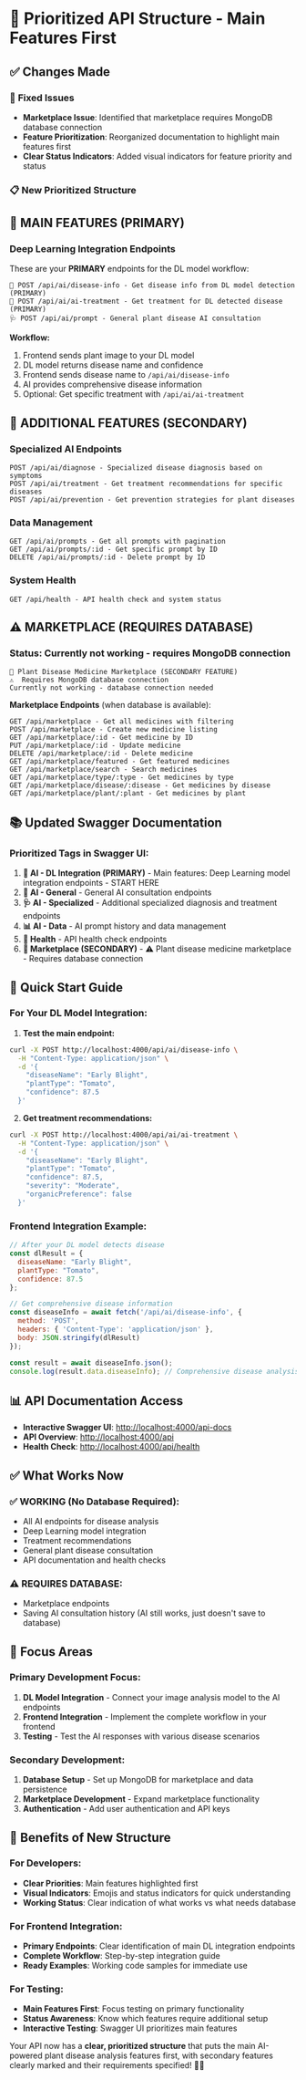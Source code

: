 # 🎯 Prioritized API Structure - Main Features First

## ✅ Changes Made

### 🔧 **Fixed Issues**
- **Marketplace Issue**: Identified that marketplace requires MongoDB database connection
- **Feature Prioritization**: Reorganized documentation to highlight main features first
- **Clear Status Indicators**: Added visual indicators for feature priority and status

### 📋 **New Prioritized Structure**

## 🎯 **MAIN FEATURES (PRIMARY)**

### **Deep Learning Integration Endpoints**
These are your **PRIMARY** endpoints for the DL model workflow:

```
🎯 POST /api/ai/disease-info - Get disease info from DL model detection (PRIMARY)
💊 POST /api/ai/ai-treatment - Get treatment for DL detected disease (PRIMARY)  
🩺 POST /api/ai/prompt - General plant disease AI consultation
```

**Workflow:**
1. Frontend sends plant image to your DL model
2. DL model returns disease name and confidence  
3. Frontend sends disease name to `/api/ai/disease-info`
4. AI provides comprehensive disease information
5. Optional: Get specific treatment with `/api/ai/ai-treatment`

## 🔧 **ADDITIONAL FEATURES (SECONDARY)**

### **Specialized AI Endpoints**
```
POST /api/ai/diagnose - Specialized disease diagnosis based on symptoms
POST /api/ai/treatment - Get treatment recommendations for specific diseases
POST /api/ai/prevention - Get prevention strategies for plant diseases
```

### **Data Management**
```
GET /api/ai/prompts - Get all prompts with pagination
GET /api/ai/prompts/:id - Get specific prompt by ID
DELETE /api/ai/prompts/:id - Delete prompt by ID
```

### **System Health**
```
GET /api/health - API health check and system status
```

## ⚠️ **MARKETPLACE (REQUIRES DATABASE)**

### **Status**: Currently not working - requires MongoDB connection
```
🛒 Plant Disease Medicine Marketplace (SECONDARY FEATURE)
⚠️  Requires MongoDB database connection
Currently not working - database connection needed
```

**Marketplace Endpoints** (when database is available):
```
GET /api/marketplace - Get all medicines with filtering
POST /api/marketplace - Create new medicine listing
GET /api/marketplace/:id - Get medicine by ID
PUT /api/marketplace/:id - Update medicine
DELETE /api/marketplace/:id - Delete medicine
GET /api/marketplace/featured - Get featured medicines
GET /api/marketplace/search - Search medicines
GET /api/marketplace/type/:type - Get medicines by type
GET /api/marketplace/disease/:disease - Get medicines by disease
GET /api/marketplace/plant/:plant - Get medicines by plant
```

## 📚 **Updated Swagger Documentation**

### **Prioritized Tags in Swagger UI:**
1. **🎯 AI - DL Integration (PRIMARY)** - Main features: Deep Learning model integration endpoints - START HERE
2. **🤖 AI - General** - General AI consultation endpoints
3. **🩺 AI - Specialized** - Additional specialized diagnosis and treatment endpoints
4. **📊 AI - Data** - AI prompt history and data management
5. **🏥 Health** - API health check endpoints
6. **🛒 Marketplace (SECONDARY)** - ⚠️ Plant disease medicine marketplace - Requires database connection

## 🚀 **Quick Start Guide**

### **For Your DL Model Integration:**

1. **Test the main endpoint:**
```bash
curl -X POST http://localhost:4000/api/ai/disease-info \
  -H "Content-Type: application/json" \
  -d '{
    "diseaseName": "Early Blight",
    "plantType": "Tomato", 
    "confidence": 87.5
  }'
```

2. **Get treatment recommendations:**
```bash
curl -X POST http://localhost:4000/api/ai/ai-treatment \
  -H "Content-Type: application/json" \
  -d '{
    "diseaseName": "Early Blight",
    "plantType": "Tomato",
    "confidence": 87.5,
    "severity": "Moderate",
    "organicPreference": false
  }'
```

### **Frontend Integration Example:**
```javascript
// After your DL model detects disease
const dlResult = {
  diseaseName: "Early Blight",
  plantType: "Tomato", 
  confidence: 87.5
};

// Get comprehensive disease information
const diseaseInfo = await fetch('/api/ai/disease-info', {
  method: 'POST',
  headers: { 'Content-Type': 'application/json' },
  body: JSON.stringify(dlResult)
});

const result = await diseaseInfo.json();
console.log(result.data.diseaseInfo); // Comprehensive disease analysis
```

## 📊 **API Documentation Access**

- **Interactive Swagger UI**: [http://localhost:4000/api-docs](http://localhost:4000/api-docs)
- **API Overview**: [http://localhost:4000/api](http://localhost:4000/api)
- **Health Check**: [http://localhost:4000/api/health](http://localhost:4000/api/health)

## ✅ **What Works Now**

### **✅ WORKING (No Database Required):**
- All AI endpoints for disease analysis
- Deep Learning model integration
- Treatment recommendations
- General plant disease consultation
- API documentation and health checks

### **⚠️ REQUIRES DATABASE:**
- Marketplace endpoints
- Saving AI consultation history (AI still works, just doesn't save to database)

## 🎯 **Focus Areas**

### **Primary Development Focus:**
1. **DL Model Integration** - Connect your image analysis model to the AI endpoints
2. **Frontend Integration** - Implement the complete workflow in your frontend
3. **Testing** - Test the AI responses with various disease scenarios

### **Secondary Development:**
1. **Database Setup** - Set up MongoDB for marketplace and data persistence
2. **Marketplace Development** - Expand marketplace functionality
3. **Authentication** - Add user authentication and API keys

## 🚀 **Benefits of New Structure**

### **For Developers:**
- **Clear Priorities**: Main features highlighted first
- **Visual Indicators**: Emojis and status indicators for quick understanding
- **Working Status**: Clear indication of what works vs what needs database

### **For Frontend Integration:**
- **Primary Endpoints**: Clear identification of main DL integration endpoints
- **Complete Workflow**: Step-by-step integration guide
- **Ready Examples**: Working code samples for immediate use

### **For Testing:**
- **Main Features First**: Focus testing on primary functionality
- **Status Awareness**: Know which features require additional setup
- **Interactive Testing**: Swagger UI prioritizes main features

Your API now has a **clear, prioritized structure** that puts the main AI-powered plant disease analysis features first, with secondary features clearly marked and their requirements specified! 🌱🎯
